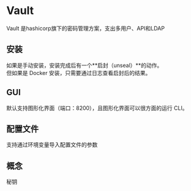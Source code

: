 # Vault

Vault 是hashicorp旗下的密码管理方案，支出多用户、API和LDAP

## 安装

如果是手动安装，安装完成后有一个**启封（unseal）**的动作。  
但如果是 Docker 安装，只需要通过日志查看启封后的结果。  

## GUI

默认支持图形化界面（端口：8200），且图形化界面可以很方面的运行 CLI。

## 配置文件

支持通过环境变量导入配置文件的参数

## 概念

秘钥
